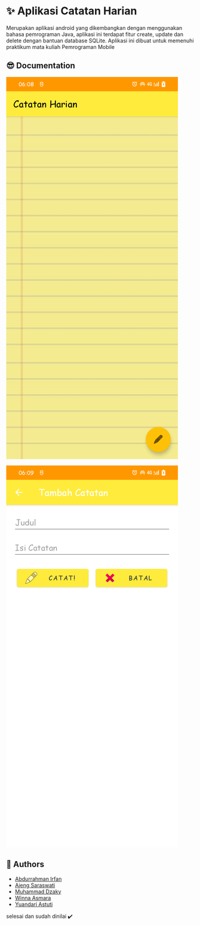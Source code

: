 
# ✨ Aplikasi Catatan Harian

Merupakan aplikasi android yang dikembangkan dengan menggunakan bahasa pemrograman Java, aplikasi ini terdapat fitur create, update dan delete dengan bantuan database SQLite. Aplikasi ini dibuat untuk memenuhi praktikum mata kuliah Pemrograman Mobile


## 😎 Documentation

![Alt text](https://github.com/mdzk/aplikasi-catatan-harian/blob/main/Screenshot_20221219_060845.png?raw=true)

![Alt text](https://github.com/mdzk/aplikasi-catatan-harian/blob/main/Screenshot_20221219_060914.png?raw=true)


## 🙌 Authors

- [Abdurrahman Irfan](https://www.github.com/)
- [Ajeng Saraswati](https://www.github.com/)
- [Muhammad Dzaky](https://www.github.com/)
- [Winna Asmara](https://www.github.com/)
- [Yuandari Astuti](https://www.github.com/)




selesai dan sudah dinilai :heavy_check_mark:
